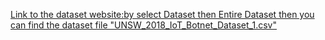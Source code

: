 [Link to the dataset website:by select Dataset then Entire Dataset then you can find the dataset file "UNSW_2018_IoT_Botnet_Dataset_1.csv" ](https://research.unsw.edu.au/projects/bot-iot-dataset)
